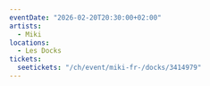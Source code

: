 ```yaml
---
eventDate: "2026-02-20T20:30:00+02:00"
artists:
  - Miki
locations:
  - Les Docks
tickets:
  seetickets: "/ch/event/miki-fr-/docks/3414979"
---
```

